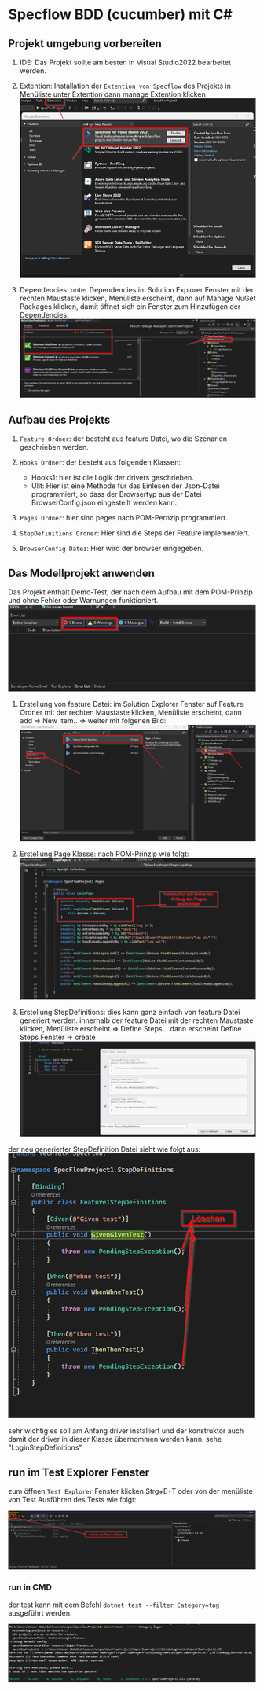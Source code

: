 # Specflow BDD (cucumber) mit C# 

## **Projekt umgebung vorbereiten**
1. IDE: Das Projekt sollte am besten in Visual Studio2022 bearbeitet werden.

2. Extention: Installation der `Extention von Specflow` des Projekts in Menüliste unter Extention dann manage Extention klicken 
![SpecFlow](Readme/SpecFlow_Extention.png)

3. Dependencies: unter Dependencies im Solution Explorer Fenster mit der rechten Maustaste klicken, Menüliste erscheint, dann auf Manage NuGet Packages klicken, damit öffnet sich ein Fenster zum Hinzufügen der Dependencies.  
![SpecFlow](Readme/Depends.png)


## **Aufbau des Projekts**
1. `Feature Ordner`: der besteht aus feature Datei, wo die Szenarien geschrieben werden. 

2. `Hooks Ordner`: der besteht aus folgenden Klassen:

      - Hooks1: hier ist die Logik der drivers geschrieben.
      - Ulit: Hier ist eine Methode für das Einlesen der Json-Datei programmiert, so dass der Browsertyp aus der Datei BrowserConfig.json eingestellt werden kann.

3. `Pages Ordner`: hier sind peges nach POM-Pernzip programmiert.

4. `StepDefinitions Ordner`: Hier sind die Steps der Feature implementiert.

5. `BrowserConfig Datei`: Hier wird der browser eingegeben.

## **Das Modellprojekt anwenden**

Das Projekt enthält Demo-Test, der nach dem Aufbau mit dem POM-Prinzip und ohne Fehler oder Warnungen funktioniert.
![SpecFlow](Readme/ErrorWarning.png)

1. Erstellung von feature Datei: im Solution Explorer Fenster auf Feature Ordner mit der rechten Maustaste klicken, Menüliste erscheint, dann add => New Item.. => weiter mit folgenen Bild:
![SpecFlow](Readme/featureErstellung.png)

2. Erstellung Page Klasse: nach POM-Prinzip wie folgt:
![SpecFlow](Readme/Pages.png)

3. Erstellung StepDefinitions: dies kann ganz einfach von feature Datei generiert werden.
innerhalb der feature Datei mit der rechten Maustaste klicken, Menüliste erscheint => Define Steps... dann erscheint Define Steps Fenster => create
![SpecFlow](Readme/steps.png)

der neu generierter StepDefinition Datei sieht wie folgt aus:
![SpecFlow](Readme/Stepsnew.png)

sehr wichtig es soll am Anfang driver installiert und der konstruktor auch damit der driver in dieser Klasse übernommen werden kann. sehe "LoginStepDefinitions" 



## **run im Test Explorer Fenster**
zum öffnen `Test Explorer` Fenster klicken Strg+E+T oder von der menüliste von Test 
Ausführen des Tests wie folgt:

![SpecFlow](Readme/runnormal.png)
### **run in CMD**
der test kann mit dem Befehl `dotnet test --filter Category=tag` ausgeführt werden.

![SpecFlow](Readme/run.png)
